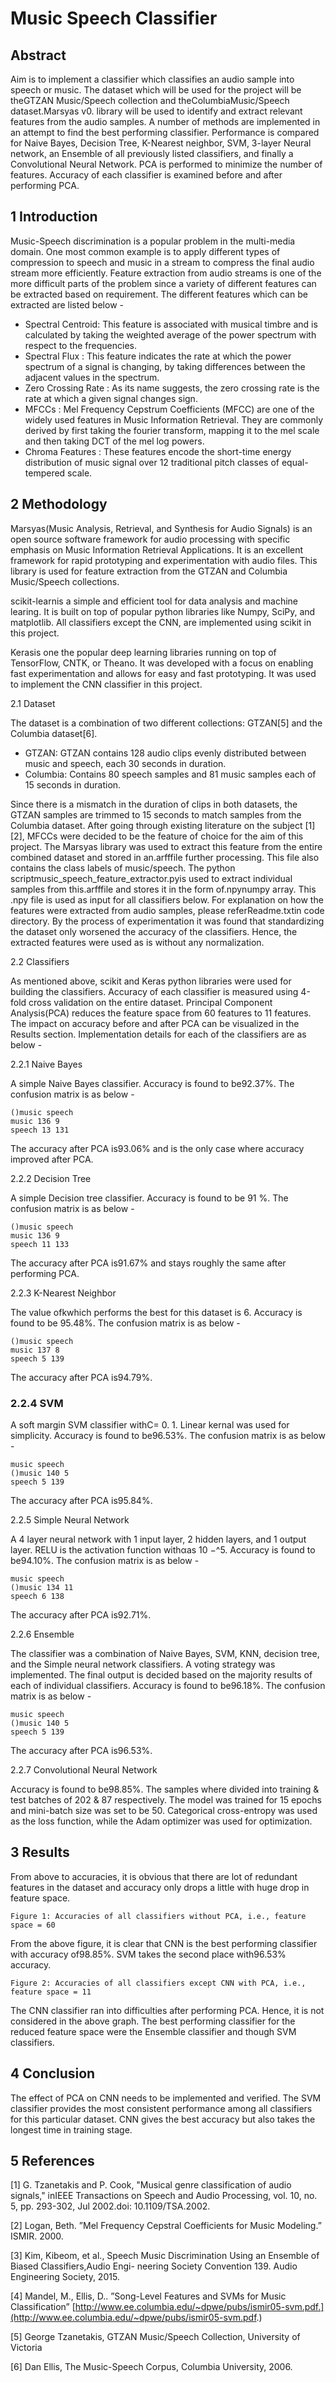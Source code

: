 # Music Speech Classifier

## Abstract

Aim is to implement a classifier which classifies an audio sample into speech
or music. The dataset which will be used for the project will be theGTZAN
Music/Speech collection and theColumbiaMusic/Speech dataset.Marsyas v0.
library will be used to identify and extract relevant features from the audio samples.
A number of methods are implemented in an attempt to find the best performing
classifier. Performance is compared for Naive Bayes, Decision Tree, K-Nearest
neighbor, SVM, 3-layer Neural network, an Ensemble of all previously listed
classifiers, and finally a Convolutional Neural Network. PCA is performed to
minimize the number of features. Accuracy of each classifier is examined before
and after performing PCA.

## 1 Introduction

Music-Speech discrimination is a popular problem in the multi-media domain. One most common
example is to apply different types of compression to speech and music in a stream to compress the
final audio stream more efficiently.
Feature extraction from audio streams is one of the more difficult parts of the problem since a variety
of different features can be extracted based on requirement. The different features which can be
extracted are listed below -

- Spectral Centroid: This feature is associated with musical timbre and is calculated by taking
    the weighted average of the power spectrum with respect to the frequencies.
- Spectral Flux : This feature indicates the rate at which the power spectrum of a signal is
    changing, by taking differences between the adjacent values in the spectrum.
- Zero Crossing Rate : As its name suggests, the zero crossing rate is the rate at which a given
    signal changes sign.
- MFCCs : Mel Frequency Cepstrum Coefficients (MFCC) are one of the widely used features
    in Music Information Retrieval. They are commonly derived by first taking the fourier
    transform, mapping it to the mel scale and then taking DCT of the mel log powers.
- Chroma Features : These features encode the short-time energy distribution of music signal
    over 12 traditional pitch classes of equal-tempered scale.

## 2 Methodology

Marsyas(Music Analysis, Retrieval, and Synthesis for Audio Signals) is an open source software
framework for audio processing with specific emphasis on Music Information Retrieval Applications.
It is an excellent framework for rapid prototyping and experimentation with audio files. This library
is used for feature extraction from the GTZAN and Columbia Music/Speech collections.


scikit-learnis a simple and efficient tool for data analysis and machine learing. It is built on top
of popular python libraries like Numpy, SciPy, and matplotlib. All classifiers except the CNN, are
implemented using scikit in this project.

Kerasis one the popular deep learning libraries running on top of TensorFlow, CNTK, or Theano. It
was developed with a focus on enabling fast experimentation and allows for easy and fast prototyping.
It was used to implement the CNN classifier in this project.

2.1 Dataset

The dataset is a combination of two different collections: GTZAN[5] and the Columbia dataset[6].

- GTZAN: GTZAN contains 128 audio clips evenly distributed between music and speech,
    each 30 seconds in duration.
- Columbia: Contains 80 speech samples and 81 music samples each of 15 seconds in duration.

Since there is a mismatch in the duration of clips in both datasets, the GTZAN samples are trimmed
to 15 seconds to match samples from the Columbia dataset.
After going through existing literature on the subject [1][2], MFCCs were decided to be the feature of
choice for the aim of this project. The Marsyas library was used to extract this feature from the entire
combined dataset and stored in an.arfffile further processing. This file also contains the class labels
of music/speech.
The python scriptmusic_speech_feature_extractor.pyis used to extract individual samples
from this.arfffile and stores it in the form of.npynumpy array. This .npy file is used as input for all
classifiers below. For explanation on how the features were extracted from audio samples, please
referReadme.txtin code directory.
By the process of experimentation it was found that standardizing the dataset only worsened the
accuracy of the classifiers. Hence, the extracted features were used as is without any normalization.

2.2 Classifiers

As mentioned above, scikit and Keras python libraries were used for building the classifiers. Accuracy
of each classifier is measured using 4-fold cross validation on the entire dataset. Principal Component
Analysis(PCA) reduces the feature space from 60 features to 11 features. The impact on accuracy
before and after PCA can be visualized in the Results section. Implementation details for each of the
classifiers are as below -

2.2.1 Naive Bayes

A simple Naive Bayes classifier. Accuracy is found to be92.37%. The confusion matrix is as below -

```
()music speech
music 136 9
speech 13 131
```
The accuracy after PCA is93.06% and is the only case where accuracy improved after PCA.

2.2.2 Decision Tree

A simple Decision tree classifier. Accuracy is found to be 91 %. The confusion matrix is as below -

```
()music speech
music 136 9
speech 11 133
```
The accuracy after PCA is91.67% and stays roughly the same after performing PCA.


2.2.3 K-Nearest Neighbor

The value ofkwhich performs the best for this dataset is 6. Accuracy is found to be 95.48%. The
confusion matrix is as below -

```
()music speech
music 137 8
speech 5 139
```
The accuracy after PCA is94.79%.

### 2.2.4 SVM

A soft margin SVM classifier withC= 0. 1. Linear kernal was used for simplicity. Accuracy is found
to be96.53%. The confusion matrix is as below -

```
music speech
()music 140 5
speech 5 139
```
The accuracy after PCA is95.84%.

2.2.5 Simple Neural Network

A 4 layer neural network with 1 input layer, 2 hidden layers, and 1 output layer. RELU is the
activation function withαas 10 −^5. Accuracy is found to be94.10%. The confusion matrix is as
below -

```
music speech
()music 134 11
speech 6 138
```
The accuracy after PCA is92.71%.

2.2.6 Ensemble

The classifier was a combination of Naive Bayes, SVM, KNN, decision tree, and the Simple neural
network classifiers. A voting strategy was implemented. The final output is decided based on the
majority results of each of individual classifiers. Accuracy is found to be96.18%. The confusion
matrix is as below -

```
music speech
()music 140 5
speech 5 139
```
The accuracy after PCA is96.53%.

2.2.7 Convolutional Neural Network

Accuracy is found to be98.85%. The samples where divided into training & test batches of 202 & 87
respectively. The model was trained for 15 epochs and mini-batch size was set to be 50. Categorical
cross-entropy was used as the loss function, while the Adam optimizer was used for optimization.


## 3 Results

From above to accuracies, it is obvious that there are lot of redundant features in the dataset and
accuracy only drops a little with huge drop in feature space.

```
Figure 1: Accuracies of all classifiers without PCA, i.e., feature space = 60
```
From the above figure, it is clear that CNN is the best performing classifier with accuracy of98.85%.
SVM takes the second place with96.53% accuracy.

```
Figure 2: Accuracies of all classifiers except CNN with PCA, i.e., feature space = 11
```
The CNN classifier ran into difficulties after performing PCA. Hence, it is not considered in the above
graph. The best performing classifier for the reduced feature space were the Ensemble classifier and
though SVM classifiers.

## 4 Conclusion

The effect of PCA on CNN needs to be implemented and verified. The SVM classifier provides the
most consistent performance among all classifiers for this particular dataset. CNN gives the best
accuracy but also takes the longest time in training stage.


## 5 References

[1] G. Tzanetakis and P. Cook, "Musical genre classification of audio signals," inIEEE Transactions on Speech
and Audio Processing, vol. 10, no. 5, pp. 293-302, Jul 2002.doi: 10.1109/TSA.2002.

[2] Logan, Beth. ”Mel Frequency Cepstral Coefficients for Music Modeling.” ISMIR. 2000.

[3] Kim, Kibeom, et al., Speech Music Discrimination Using an Ensemble of Biased Classifiers,Audio Engi-
neering Society Convention 139. Audio Engineering Society, 2015.

[4] Mandel, M., Ellis, D.. ”Song-Level Features and SVMs for Music Classification”
[http://www.ee.columbia.edu/~dpwe/pubs/ismir05-svm.pdf.](http://www.ee.columbia.edu/~dpwe/pubs/ismir05-svm.pdf.)

[5] George Tzanetakis, GTZAN Music/Speech Collection, University of Victoria

[6] Dan Ellis, The Music-Speech Corpus, Columbia University, 2006.